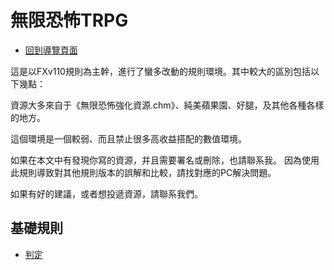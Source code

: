 無限恐怖TRPG
===

- [回到導覽頁面](/n-ymYYRoSgqLFKou5iU2rw)

這是以FXv110規則為主幹，進行了蠻多改動的規則環境。其中較大的區別包括以下幾點：

資源大多來自于《無限恐怖強化資源.chm》、純美蘋果園、好腿，及其他各種各樣的地方。

這個環境是一個較弱、而且禁止很多高收益搭配的數值環境。

如果在本文中有發現你寫的資源，并且需要署名或刪除，也請聯系我。
因為使用此規則導致對其他規則版本的誤解和比較，請找對應的PC解決問題。

如果有好的建議，或者想投遞資源，請聯系我們。

基礎規則
---
- [判定](/J_KRvO-BTcKL8SPZmB6fHA)

